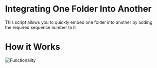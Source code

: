 # Integrating One Folder Into Another
This script allows you to quickly embed one folder into another by adding the required sequence number to it

# How it Works
![Functionality](https://github.com/pefbrute/Integrating-One-Folder-Into-Another/blob/main/cut_Integrate%20Folder%20into%20Another.gif)
